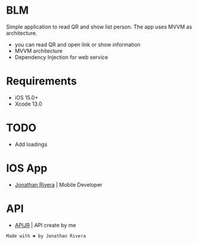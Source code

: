 # BLM
 Simple application to read QR and show list person. The app uses MVVM as architecture.

  - you can read QR and open link or show information
  - MVVM architecture
  - Dependency Injection for web service

# Requirements
- iOS 15.0+
- Xcode 13.0
  
# TODO
- Add loadings
  
# IOS App
 - [Jonathan Rivera](https://github.com/JonaRivera-RB) | Mobile Developer

 # API
 - [APIJR](https://github.com/JonaRivera-RB/APIJR_NETWORK) | API create by me
 
```
Made with ❤️ by Jonathan Rivera
```
